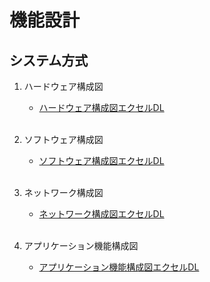 # 機能設計
## システム方式

1. ハードウェア構成図<br>
   * [ハードウェア構成図エクセルDL](./ハードウェア構成図.xlsx)<br><br>

2. ソフトウェア構成図<br>
   * [ソフトウェア構成図エクセルDL](./ソフトウェア構成図.xlsx)<br><br>

3. ネットワーク構成図<br>
   * [ネットワーク構成図エクセルDL](./ネットワーク構成図.xlsx)<br><br>

4. アプリケーション機能構成図<br>
   * [アプリケーション機能構成図エクセルDL](./アプリケーション機能構成図.xlsx)<br><br>

